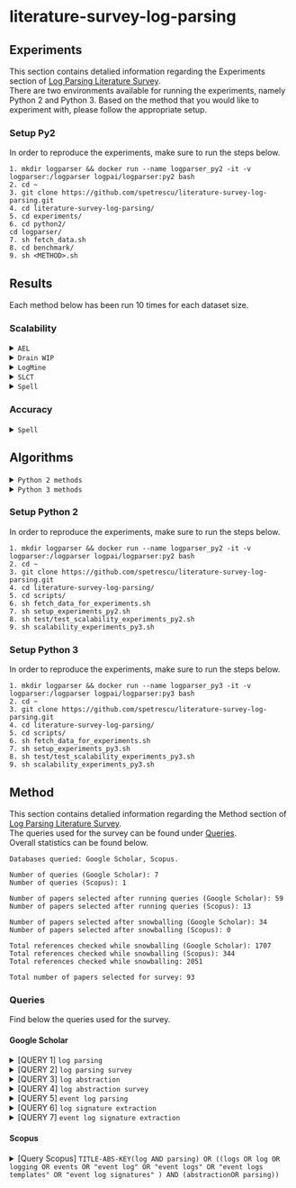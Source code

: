 # literature-survey-log-parsing

## Experiments
This section contains detalied information regarding the Experiments section of [Log Parsing Literature Survey](). <br>
There are two environments available for running the experiments, namely Python 2 and Python 3. 
Based on the method that you would like to experiment with, please follow the appropriate setup.

### Setup Py2
In order to reproduce the experiments, make sure to run the steps below.
```
1. mkdir logparser && docker run --name logparser_py2 -it -v logparser:/logparser logpai/logparser:py2 bash
2. cd ~
3. git clone https://github.com/spetrescu/literature-survey-log-parsing.git
4. cd literature-survey-log-parsing/
5. cd experiments/
6. cd python2/
cd logparser/
7. sh fetch_data.sh
8. cd benchmark/
9. sh <METHOD>.sh
```
## Results
Each method below has been run 10 times for each dataset size.

### Scalability
<details>
  <summary><code>AEL</code></summary>
  
  - BGL
      - <details>
        <summary>[1k, ..., 300k] => <code>NO 10k</code></summary>
         
        [1k, 2k, 4k, 20k, 50k, 100k, 200k, 300k]
        </details>
  - HDFS
      - <details>
        <summary>[1k, ..., 500k] => <code>ALL</code></summary>
         
        [1k, 2k, 4k, 10k, 20k, 50k, 100k, 200k, 300k, 500k]
        </details>
  - OpenSSH
      - <details>
        <summary>[1k, ..., 500k] => <code>NO 10k</code></summary>
         
        [1k, 2k, 4k, 20k, 50k, 100k, 200k, 300k, 500k]
        </details>
  - Thunderbird
      - <details>
        <summary>[1k, ..., 500k] => <code>ALL</code></summary>
         
        [1k, 2k, 4k, 10k, 20k, 50k, 100k, 200k, 300k, 500k]
        </details>
  - Windows
      - <details>
        <summary>[1k, ..., 500k] => <code>ALL</code></summary>
         
        [1k, 2k, 4k, 10k, 20k, 50k, 100k, 200k, 300k, 500k]
        </details>
  
</details>

<details>
  <summary><code>Drain WIP</code></summary>
  
  - BGL
      - <details>
        <summary>[1k, ..., 300k] => <code>NO 10k</code></summary>
         
        [1k, 2k, 4k, 20k, 50k, 100k, 200k, 300k]
        </details>
  - HDFS
      - <details>
        <summary>[1k, ..., 500k] => <code>ALL</code></summary>
         
        [1k, 2k, 4k, 10k, 20k, 50k, 100k, 200k, 300k, 500k]
        </details>
  - OpenSSH
      - <details>
        <summary>[1k, ..., 500k] => <code>NO 10k</code></summary>
         
        [1k, 2k, 4k, 20k, 50k, 100k, 200k, 300k, 500k]
        </details>
  - Thunderbird
      - <details>
        <summary>[1k, ..., 500k] => <code>ALL</code></summary>
         
        [1k, 2k, 4k, 10k, 20k, 50k, 100k, 200k, 300k, 500k]
        </details>
  - Windows
      - <details>
        <summary>[1k, ..., 500k] => <code>ALL</code></summary>
         
        [1k, 2k, 4k, 10k, 20k, 50k, 100k, 200k, 300k, 500k]
        </details>
  
</details>

<details>
  <summary><code>LogMine</code></summary>
  
  - Android
      - <details>
        <summary>[1k, ..., 20k] => <code>NO 10k</code></summary>
         
        [1k, 2k, 4k, 20k]
        </details>
  - BGL
      - <details>
        <summary>[1k, ..., 20k] => <code>ALL</code></summary>
         
        [1k, 2k, 4k, 10k, 20k]
        </details>
  - HDFS
      - <details>
        <summary>[1k, ..., 20k] => <code>ALL</code></summary>
         
        [1k, 2k, 4k, 10k, 20k]
        </details>
  - Thunderbird
      - <details>
        <summary>[1k, ..., 20k] => <code>ALL</code></summary>
         
        [1k, 2k, 4k, 10k, 20k]
        </details>
<!--   - OpenSSH
      - <details>
        <summary>[1k, ..., 500k] => <code>NO 10k</code></summary>
         
        [1k, 2k, 4k, 20k, 50k, 100k, 200k, 300k, 500k]
        </details>
  - Windows
      - <details>
        <summary>[1k, ..., 500k] => <code>ALL</code></summary>
         
        [1k, 2k, 4k, 10k, 20k, 50k, 100k, 200k, 300k, 500k]
        </details> -->
  
</details>

<details>
  <summary><code>SLCT</code></summary>
  
  - HDFS
      - <details>
        <summary>[1k, ..., 1M] => <code>ALL</code></summary>
         
        [1k, 2k, 4k, 10k, 20k, 50k, 100k, 200k, 300k, 500k, 1M]
        </details>
  - Thunderbird
      - <details>
        <summary>[1k, ..., 20k] => <code>ALL</code></summary>
         
        [1k, 2k, 4k, 10k, 20k]
        </details>
  - Windows
      - <details>
        <summary>[1k, ..., 10k] => <code>NO 20k</code></summary>
         
        [1k, 2k, 4k, 10k, 20k]
        </details>
  
</details>

<details>
  <summary><code>Spell</code></summary>
  
  - BGL
      - <details>
        <summary>[1k, ..., 300k] => <code>NO 10k</code></summary>
         
        [1k, 2k, 4k, 20k, 50k, 100k, 200k, 300k]
        </details>
  - HDFS
      - <details>
        <summary>[1k, ..., 1M] => <code>ALL</code></summary>
         
        [1k, 2k, 4k, 10k, 20k, 50k, 100k, 200k, 300k, 500k, 1M]
        </details>
  - OpenSSH
      - <details>
        <summary>[1k, ..., 500k] => <code>NO 10k</code></summary>
         
        [1k, 2k, 4k, 20k, 50k, 100k, 200k, 300k, 500k]
        </details>
  - Thunderbird
      - <details>
        <summary>[1k, ..., 1M] => <code>ALL</code></summary>
         
        [1k, 2k, 4k, 10k, 20k, 50k, 100k, 200k, 300k, 500k, 1M]
        </details>
  - Windows
      - <details>
        <summary>[1k, ..., 20k] => <code>NO 50k</code></summary>
         
        [1k, 2k, 4k, 10k, 20k]
        </details>
  
</details>

### Accuracy
<details>
  <summary><code>Spell</code></summary>
  
  - BGL
      - <details>
        <summary>[1k, ..., 300k] => <code>NO 10k</code></summary>
         
        [1k, 2k, 4k, 20k, 50k, 100k, 200k, 300k]
        </details>
  - HDFS
      - <details>
        <summary>[1k, ..., 1M] => <code>ALL</code></summary>
         
        [1k, 2k, 4k, 10k, 20k, 50k, 100k, 200k, 300k, 500k, 1M]
        </details>
  - OpenSSH
      - <details>
        <summary>[1k, ..., 500k] => <code>NO 10k</code></summary>
         
        [1k, 2k, 4k, 20k, 50k, 100k, 200k, 300k, 500k]
        </details>
  - Thunderbird
      - <details>
        <summary>[1k, ..., 1M] => <code>ALL</code></summary>
         
        [1k, 2k, 4k, 10k, 20k, 50k, 100k, 200k, 300k, 500k, 1M]
        </details>
  - Windows
      - <details>
        <summary>[1k, ..., 20k] => <code>NO 50k</code></summary>
         
        [1k, 2k, 4k, 10k, 20k]
        </details>
  
</details>

## Algorithms
<details>
  <summary><code>Python 2 methods</code></summary>

- [X] AEL
- [X] Drain
- [X] IPLoM
- [X] LenMa
- [X] LFA
- [X] LKE (prblms w Android & BGL)
- [X] LogCluster (prblms w Android)
- [X] LogMine
- [X] LogSig
- [ ] MoLFI
- [X] SHISO
- [X] SLCT (no Android)
- [X] Spell ✅ (no Windows >= 50k; no Android >= 50k)
  
Although implemented, methods with * are not scalable.
</details>

<details>
  <summary><code>Python 3 methods</code></summary>
  
- [ ] MoLFI
</details>


### Setup Python 2
In order to reproduce the experiments, make sure to run the steps below.
```
1. mkdir logparser && docker run --name logparser_py2 -it -v logparser:/logparser logpai/logparser:py2 bash
2. cd ~
3. git clone https://github.com/spetrescu/literature-survey-log-parsing.git
4. cd literature-survey-log-parsing/
5. cd scripts/
6. sh fetch_data_for_experiments.sh
7. sh setup_experiments_py2.sh
8. sh test/test_scalability_experiments_py2.sh
9. sh scalability_experiments_py3.sh
```

### Setup Python 3
In order to reproduce the experiments, make sure to run the steps below.
```
1. mkdir logparser && docker run --name logparser_py3 -it -v logparser:/logparser logpai/logparser:py3 bash
2. cd ~
3. git clone https://github.com/spetrescu/literature-survey-log-parsing.git
4. cd literature-survey-log-parsing/
5. cd scripts/
6. sh fetch_data_for_experiments.sh
7. sh setup_experiments_py3.sh
8. sh test/test_scalability_experiments_py3.sh
9. sh scalability_experiments_py3.sh
```

## Method

This section contains detalied information regarding the Method section of [Log Parsing Literature Survey](). <br>
The queries used for the survey can be found under [Queries](#queries). <br>
Overall statistics can be found below.

```
Databases queried: Google Scholar, Scopus.

Number of queries (Google Scholar): 7
Number of queries (Scopus): 1

Number of papers selected after running queries (Google Scholar): 59
Number of papers selected after running queries (Scopus): 13

Number of papers selected after snowballing (Google Scholar): 34
Number of papers selected after snowballing (Scopus): 0

Total references checked while snowballing (Google Scholar): 1707
Total references checked while snowballing (Scopus): 344
Total references checked while snowballing: 2051

Total number of papers selected for survey: 93
```

### <a name="queries"></a>Queries
Find below the queries used for the survey.
#### Google Scholar
<details>
  <summary>[QUERY 1] <code>log parsing</code></summary>
  
  1. <details>
     <summary><a href="https://arxiv.org/abs/1811.03509">Tools and Benchmarks for Automated Log Parsing</a> <b>(57)</b></summary>
 
     1. [SherLog: Error Diagnosis by Connecting Clues from Run-time Logs](https://dl.acm.org/doi/10.1145/1735971.1736038)
     2. [DeepLog: Anomaly Detection and Diagnosis from System Logs through Deep Learning](https://dl.acm.org/doi/10.1145/3133956.3134015)
     3. [Detecting Large-Scale System Problems by Mining Console Logs](https://dl.acm.org/doi/10.1145/1629575.1629587)
     4. [A Data Clustering Algorithm for Mining Patterns From Event Logs](https://ieeexplore.ieee.org/document/1251233)
     5. [LogCluster - A Data Clustering and Pattern Mining Algorithm for Event Logs](https://ieeexplore.ieee.org/document/7367331)
     6. [Clustering Event Logs Using Iterative Partitioning](https://dl.acm.org/doi/10.1145/1557019.1557154)
     7. [Length Matters: Clustering System Log Messages using Length of Words](https://arxiv.org/abs/1611.03213)
     8. [LogMine: Fast Pattern Recognition for Log Analytics](https://dl.acm.org/doi/10.1145/2983323.2983358)
     9. [Abstracting Log Lines to Log Event Types for Mining Software System Logs](https://ieeexplore.ieee.org/document/5463281)
     10. [LogSig: Generating System Events from Raw Textual Logs](https://dl.acm.org/doi/10.1145/2063576.2063690)
     11. [Incremental Mining of System Log Format](https://ieeexplore.ieee.org/document/6649746)
     12. [Abstracting Execution Logs to Execution Events for Enterprise Applications (Short Paper)](https://ieeexplore.ieee.org/document/4601543)
     </details>
  2. <details>
     <summary><a href="https://ieeexplore.ieee.org/abstract/document/8067504">Towards Automated Log Parsing for Large-Scale Log Data Analysis</a> <b>(54)</b></summary>
  
     1. [Execution Anomaly Detection in Distributed Systems through Unstructured Log Analysis](https://ieeexplore.ieee.org/document/5360240)
     2. [A Lightweight Algorithm for Message Type Extraction in System Application Logs](https://ieeexplore.ieee.org/document/5936060)
     </details>
  3. <details>
     <summary><a href="https://ieeexplore.ieee.org/abstract/document/7579781">An Evaluation Study on Log Parsing and Its Use in Log Mining</a> <b>(41)</b></summary>
  
     1. [Mining Event Logs with SLCT and LogHound](https://ieeexplore.ieee.org/abstract/document/4575281)
     </details>
  4. [Drain: An Online Log Parsing Approach with Fixed Depth Tree](https://ieeexplore.ieee.org/document/8029742) **(35)**
  5. [A Directed Acyclic Graph Approach to Online Log Parsing](https://arxiv.org/abs/1806.04356) **(41)**
  6. <details>
     <summary><a href="https://ieeexplore.ieee.org/abstract/document/9134790">Logram: Efficient Log Parsing Using n-Gram Dictionaries</a> <b>(74)</b></summary>
  
     1. [Mining Invariants from Console Logs for System Problem Detection](https://www.usenix.org/conference/usenix-atc-10/mining-invariants-console-logs-system-problem-detection)
     2. [An automated approach for abstracting execution logs to execution events](https://citeseerx.ist.psu.edu/viewdoc/download?doi=10.1.1.332.9832&rep=rep1&type=pdf)
     3. [Efficiently Extracting Operational Profiles from Execution Logs Using Suffix Arrays](https://ieeexplore.ieee.org/document/5362080)
     </details>
  7. [Self-Supervised Log Parsing](https://arxiv.org/abs/2003.07905) **(20)**
  8. <details>
     <summary><a href="https://ieeexplore.ieee.org/abstract/document/9209681">LogParse: Making Log Parsing Adaptive through Word Classification</a> <b>(34)</b></summary>
  
     1. [Learning Latent Events from Network Message Logs](https://arxiv.org/abs/1804.03346)
     </details>
  9. [Improving Performances of Log Mining for Anomaly Prediction Through NLP-Based Log Parsing](https://arxiv.org/abs/2003.07905) **(19)**
  1. <details>
     <summary><a href="https://ieeexplore.ieee.org/document/7837916">Spell: Streaming Parsing of System Event Logs</a> <b>(18)</b></summary>
  
     1. [LogTree: A Framework for Generating System Events from Raw Textual Logs](https://ieeexplore.ieee.org/document/5694003)
     2. [HLAer: a System for Heterogeneous Log Analysis](https://citeseerx.ist.psu.edu/viewdoc/download?doi=10.1.1.714.8589&rep=rep1&type=pdf)
     </details>
  2. [LPV: A Log Parser Based on Vectorization for Offline and Online Log Parsing](https://ieeexplore.ieee.org/abstract/document/9338336) **(21)**
  3. [An Efficient Log Parsing Algorithm Based on Heuristic Rules](https://link.springer.com/chapter/10.1007/978-3-030-29611-7_10) **(30)**
  4. [Paddy: An Event Log Parsing Approach using Dynamic Dictionary](https://ieeexplore.ieee.org/abstract/document/9110435) **(21)**
  5. [A Theoretical Framework for Understanding the Relationship Between Log Parsing and Anomaly Detection](https://link.springer.com/chapter/10.1007/978-3-030-88494-9_16) **(25)**
  6. [Spell: Online Streaming Parsing of Large Unstructured System Logs](https://ieeexplore.ieee.org/document/8489912) **(36)**
  7. [A Confidence-Guided Evaluation for Log Parsers Inner Quality](https://link.springer.com/article/10.1007/s11036-019-01501-6) **(48)**
  8. <details>
     <summary><a href="https://arxiv.org/abs/2110.15473">AWSOM-LP: An Effective Log Parsing Technique Using Pattern Recognition and Frequency Analysis</a> <b>(45)</b></summary>
  
     1. [Towards an NLP-based log template generation algorithm for system log analysis](https://dl.acm.org/doi/abs/10.1145/2619287.2619290)
     </details>
  9. <details>
     <summary><a href="https://ieeexplore.ieee.org/abstract/document/9458609">Prefix-Graph: A Versatile Log Parsing Approach Merging Prefix Tree with Probabilistic Graph</a> <b>(27)</b></summary>
  
     1. [LogAnomaly: Unsupervised Detection of Sequential and Quantitative Anomalies in Unstructured Logs](https://www.ijcai.org/proceedings/2019/658)
     2. [Logan: A Distributed Online Log Parser](https://ieeexplore.ieee.org/document/8731527)
     </details>
  1. <details>
     <summary><a href="https://ieeexplore.ieee.org/abstract/document/8988255">Efficient and Robust Syslog Parsing for Network Devices in Datacenter Networks</a> <b>(47)</b></summary>
  
     1. [Device-Agnostic Log Anomaly Classification with Partial Labels](https://ieeexplore.ieee.org/document/8624141)
     </details>
  2. <details>
     <summary><a href="https://dl.acm.org/doi/10.1145/3338906.3338931">Robust Log-Based Anomaly Detection on Unstable Log Data</a> <b>(48)</b></summary>
  
     1. [Experience Report: Log Mining Using Natural Language Processing and Application to Anomaly Detection](https://www.semanticscholar.org/paper/Experience-Report%3A-Log-Mining-Using-Natural-and-to-Bertero-Roy/bf06e55ccae276d39fa7476ff7a4a6ac8437579e)
     </details>
  3. [LogStamp: Automatic Online Log Parsing Based on Sequence Labelling](https://www.performance2021.deib.polimi.it/wp-content/uploads/2021/10/WAIN_2021_paper_12_Tao.pdf) **(23)**
  4. [A Review of Unstructured Data Analysis and Parsing Methods](https://ieeexplore.ieee.org/abstract/document/9167588) **(33)**
  5. [OLMPT: Research on Online Log Parsing Method Based on Prefix Tree](https://dl.acm.org/doi/10.1145/3452940.3452951) **(13)**
  6. <details>
     <summary><a href="https://ieeexplore.ieee.org/abstract/document/8989069">A Parallel Approach of Weighted Edit Distance Calculation for Log Parsing</a> <b>(10)</b></summary>
  
     1. [LogMaster: Mining Event Correlations in Logs of Large-scale Cluster Systems](https://arxiv.org/abs/1003.0951)
     </details>
  7. <details>
     <summary><a href="https://arxiv.org/abs/2001.01216">Flexible Log File Parsing using Hidden Markov Models</a> <b>(13)</b></summary>
  
     1. [A Breadth-First Algorithm for Mining Frequent Patterns from Event Logs](https://link.springer.com/content/pdf/10.1007%2F978-3-540-30179-0_27.pdf)
     </details>
  8. <details>
     <summary><a href="https://ieeexplore.ieee.org/abstract/document/7883294">Log Clustering Based Problem Identification for Online Service Systems</a> <b>(30)</b></summary>
  
     1. [Experience Mining Google’s Production Console Logs](https://www.usenix.org/legacy/events/slaml10/tech/full_papers/Xu.pdf)
     </details>
  9. [Unsupervised Noise Detection in Unstructured data for Automatic Parsing](https://ieeexplore.ieee.org/abstract/document/9269096) **(21)**
</details>

<details>
  <summary>[QUERY 2] <code>log parsing survey</code></summary>
  
  1. <details>
     <summary><a href="https://www.sciencedirect.com/science/article/pii/S0167404820300250">System log clustering approaches for cyber security applications: A survey</a> <b>(80)</b></summary>
  
     1. [One Graph Is Worth a Thousand Logs: Uncovering Hidden Structures in Massive System Event Logs](https://link.springer.com/chapter/10.1007/978-3-642-04180-8_32)
     2. [GenLog: Accurate Log Template Discovery for Stripped X86 Binaries](https://ieeexplore.ieee.org/document/8029626)
     </details>
  2. [A Survey on Automated Log Analysis for Reliability Engineering](https://dl.acm.org/doi/abs/10.1145/3460345) **(205)**
</details>

<details>
  <summary>[QUERY 3] <code>log abstraction</code></summary>
  
  1. <details>
     <summary><a href="https://www.sciencedirect.com/science/article/abs/pii/S0950584920300264?casa_token=iZOiGEqQoKwAAAAA:b6CTyhaGiai9R-prLmP3HLhFETQgr6H7b4oTIv17-iWQrAOemWF5Wslj35wvpHqXDTxWSnkvQjG8">A systematic literature review on automated log abstraction techniques</a> <b>(55)</b></summary>
  
     1. [A Method of Large - Scale Log Pattern Mining](https://link.springer.com/chapter/10.1007/978-3-319-74521-3_9)
     </details>
  2. [Symptom-based Problem Determination Using Log Data Abstraction](https://dl.acm.org/doi/10.1145/1923947.1923979) **(37)**
  3. [Unsupervised Event Abstraction using Pattern Abstraction and Local Process Models](https://arxiv.org/abs/1704.03520) **(15)**
  4. [Automatic Event Log Abstraction to Support Forensic Investigation](https://dl.acm.org/doi/10.1145/3373017.3373018) **(28)**
  5. [Event-Log Abstraction using Batch Session Identification and Clustering](https://dl.acm.org/doi/10.1145/3341105.3373861) **(20)**
  6. [Event Log Abstraction in Client-Server Applications](https://www.researchgate.net/publication/355763915_Event_Log_Abstraction_in_Client-Server_Applications) **(24)**
  7. <details>
     <summary><a href="https://dl.acm.org/doi/10.1145/3465481.3470083">Log Abstraction for Information Security: Heuristics and Reproducibility</a> <b>(39)</b></summary>
  
     1. [amulog: A General Log Analysis Framework for Diverse Template Generation Methods](https://ieeexplore.ieee.org/document/9269049)
     </details>
  8. [Practical Multi-pattern Matching Approach for Fast and Scalable Log Abstraction](https://www.semanticscholar.org/paper/Practical-Multi-pattern-Matching-Approach-for-Fast-Tovarnák/29d33b370ccd63c56e796a3aadcd45605f325a63) **(15)**
  
</details>

<details>
  <summary>[QUERY 4] <code>log abstraction survey</code></summary>
  
  &mdash;
  
</details>

<details>
  <summary>[QUERY 5] <code>event log parsing</code></summary>
  
  1. [LogLens: A Real-Time Log Analysis System](https://ieeexplore.ieee.org/document/8416368) **(36)**
  2. [Loghub: A Large Collection of System Log Datasets towards Automated Log Analytics](https://arxiv.org/abs/2008.06448) **(69)**
  3. [Experience Report: System Log Analysis for Anomaly Detection](https://ieeexplore.ieee.org/document/7774521) **(49)**
  4. [LOGAIDER: A Tool for Mining Potential Correlations of HPC Log Events](https://ieeexplore.ieee.org/document/7973730) **(23)**
  5. <details>
     <summary><a href="https://link.springer.com/article/10.1007/s10796-020-10026-3">LogGAN: a Log-level Generative Adversarial Network for Anomaly Detection using Permutation Event Modeling</a> <b>(32)</b></summary>
  
     1. [Event Extraction from Streaming System Logs](https://link.springer.com/chapter/10.1007%2F978-981-13-1056-0_47)
     </details>
  6. [A Search-based Approach for Accurate Identification of Log Message Formats](https://dl.acm.org/doi/10.1145/3196321.3196340) **(36)**
  
</details>

<details>
  <summary>[QUERY 6] <code>log signature extraction</code></summary>
  
  1. [Unsupervised Signature Extraction from Forensic Logs](https://link.springer.com/chapter/10.1007/978-3-319-71273-4_25) **(27)**
  2. [Towards a neural language model for signature extraction from forensic logs](https://ieeexplore.ieee.org/document/7916497) **(16)**
  3. [A hybrid approach for log signature generation](https://www.emerald.com/insight/content/doi/10.1016/j.aci.2019.05.002/full/html) **(17)**
  
</details>

<details>
  <summary>[QUERY 7] <code>event log signature extraction</code></summary>
  
  &mdash;
  
</details>

#### Scopus

<details>
  <summary>[Query Scopus] <code>TITLE-ABS-KEY(log AND parsing) OR ((logs OR log OR logging OR events OR "event log" OR "event logs" OR "event logs templates" OR "event log signatures" ) AND (abstractionOR parsing))</code></summary>
  
  1. [Log and Execution Trace Analytics System](https://ieeexplore.ieee.org/document/9548437) **(26)**
  2. [Virtual Knowledge Graphs for Federated Log Analysis](https://dl.acm.org/doi/abs/10.1145/3465481.3465767) **(23)**
  3. [The Use of Template Miners and Encryption in Log Message Compression](https://www.researchgate.net/publication/352688634_The_Use_of_Template_Miners_and_Encryption_in_Log_Message_Compression) **(39)**
  4. [LogEA: Log Extraction and Analysis Tool to Support Forensic Investigation of Linux-based System](https://www.semanticscholar.org/paper/LogEA%3A-Log-Extraction-and-Analysis-Tool-to-Support-Dusane-Sujatha/f39071d3a82c92a36d8260c86618e9cb08e33541) **(27)**
  5. [On Automatic Parsing of Log Records](https://arxiv.org/abs/2102.06320) **(36)**
  6. [MoniLog: An Automated Log-Based Anomaly Detection System for Cloud Computing Infrastructures](https://www.semanticscholar.org/paper/MoniLog%3A-An-Automated-Log-Based-Anomaly-Detection-Vervaet/24ea86f660260e95768a341a47965907d0046793) **(38)**
  7. [An Improved KNN-Based Efficient Log Anomaly Detection Method with Automatically Labeled Samples](https://dl.acm.org/doi/10.1145/3441448) **(34)**
  8. [An Extensible Parsing Pipeline for Unstructured Data Processing](https://www.researchgate.net/publication/349984905_An_Extensible_Parsing_Pipeline_for_Unstructured_Data_Processing) **(22)**
  9. [A Dynamic Processing Algorithm for Variable Data in Intranet Security Monitoring](https://link.springer.com/chapter/10.1007/978-3-030-78612-0_12) **(14)**
  1. [METING: A Robust Log Parser Based on Frequent n-Gram Mining](https://ieeexplore.ieee.org/document/9283937) **(19)**
  2. [Log Parser with One-to-One Markup](https://ieeexplore.ieee.org/document/9092114) **(36)**
  3. [FastLogSim: A Quick Log Pattern Parser Scheme Based on Text Similarity](https://link.springer.com/chapter/10.1007/978-3-030-55130-8_19) **(17)**
  4. [AECID-PG: A Tree-Based Log Parser Generator To Enable Log Analysis](https://ieeexplore.ieee.org/document/8717887) **(13)**
  
</details>

